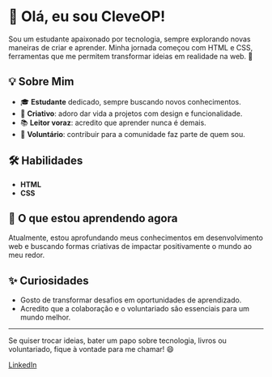 # 👋 Olá, eu sou CleveOP!

Sou um estudante apaixonado por tecnologia, sempre explorando novas maneiras de criar e aprender. Minha jornada começou com HTML e CSS, ferramentas que me permitem transformar ideias em realidade na web. 🚀

## 💡 Sobre Mim

- 🎓 **Estudante** dedicado, sempre buscando novos conhecimentos.
- 🎨 **Criativo**: adoro dar vida a projetos com design e funcionalidade.
- 📚 **Leitor voraz**: acredito que aprender nunca é demais.
- 🤝 **Voluntário**: contribuir para a comunidade faz parte de quem sou.

## 🛠️ Habilidades

- **HTML**
- **CSS**

## 🌱 O que estou aprendendo agora

Atualmente, estou aprofundando meus conhecimentos em desenvolvimento web e buscando formas criativas de impactar positivamente o mundo ao meu redor.

## ✨ Curiosidades

- Gosto de transformar desafios em oportunidades de aprendizado.
- Acredito que a colaboração e o voluntariado são essenciais para um mundo melhor.

---

Se quiser trocar ideias, bater um papo sobre tecnologia, livros ou voluntariado, fique à vontade para me chamar! 😄

<a href="https://www.linkedin.com/in/cleverson-de-oliveira-pereira-a794512ba/" target="_blank">LinkedIn</a>
